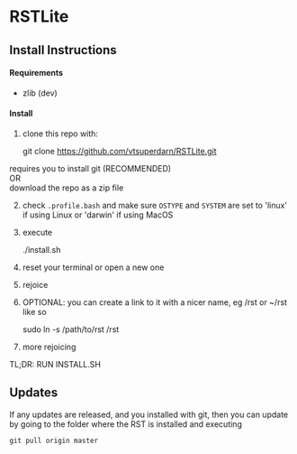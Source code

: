 RSTLite
========

Install Instructions
---------------------

#### Requirements

* zlib (dev)

#### Install

1) clone this repo with:

    git clone https://github.com/vtsuperdarn/RSTLite.git 
    
requires you to install git (RECOMMENDED)    
OR     
download the repo as a zip file

2) check `.profile.bash` and make sure `OSTYPE` and `SYSTEM` are set to 'linux' if using Linux or 'darwin' if using MacOS

3) execute 

    ./install.sh

4) reset your terminal or open a new one

5) rejoice

6) OPTIONAL: you can create a link to it with a nicer name, eg /rst or ~/rst like so

    sudo ln -s /path/to/rst /rst

7) more rejoicing

TL;DR: RUN INSTALL.SH

Updates
-------------

If any updates are released, and you installed with git, then you can update by going to the folder where the RST is installed and executing
    
    git pull origin master
